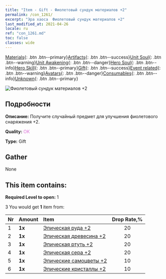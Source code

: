 ```yaml
---
title: "Item - Gift - Фиолетовый сундук материалов +2"
permalink: /con_1261/
excerpt: "Эра хаоса  Фиолетовый сундук материалов +2"
last_modified_at: 2021-04-26
locale: ru
ref: "con_1261.md"
toc: false
classes: wide
---
```

 [Materials](/ItemsRU/){: .btn .btn--primary}[Artifacts](/ItemsRU/Artifacts/){: .btn .btn--success}[Unit Soul](/ItemsRU/UnitSoul/){: .btn .btn--warning}[Unit Awakening](/ItemsRU/UnitAwakening/){: .btn .btn--danger}[Hero Soul](/ItemsRU/HeroSoul/){: .btn .btn--info}[Hero Skill](/ItemsRU/HeroSkill/){: .btn .btn--primary}[Gift](/ItemsRU/Gift/){: .btn .btn--success}[Event related](/ItemsRU/Events/){: .btn .btn--warning}[Avatars](/ItemsRU/Avatars/){: .btn .btn--danger}[Consumables](/ItemsRU/Consumables/){: .btn .btn--info}[Unknown](/ItemsRU/Unknown/){: .btn .btn--primary}

 ![Фиолетовый сундук материалов +2](/images/t/i_304002.png)

## Подробности
 **Описание:** Получите случайный предмет для улучшения фиолетового снаряжения +2.

 **Quality:** <span style="color: #DA70D6">OK</span>

 **Type:** Gift

## Gather

  None

## This item contains:

 **Required Level to open:** 1

 3 You would get **1** item  from:

  | Nr | Amount |     Item    | Drop Rate,% |
  |:---|:-------|:------------|:---------:|
  | 1 |  **1x** | [Эпическая руда +2](/ItemsRU/mat_47/) | 20 | 
  | 2 |  **1x** | [Эпическая древесина +2](/ItemsRU/mat_48/) | 20 | 
  | 3 |  **1x** | [Эпическая ртуть +2](/ItemsRU/mat_49/) | 20 | 
  | 4 |  **1x** | [Эпическая сера +2](/ItemsRU/mat_50/) | 20 | 
  | 5 |  **1x** | [Эпические самоцветы +2](/ItemsRU/mat_51/) | 10 | 
  | 6 |  **1x** | [Эпические кристаллы +2](/ItemsRU/mat_52/) | 10 | 
